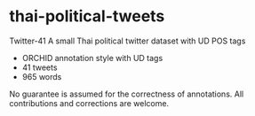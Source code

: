 # thai-political-tweets
Twitter-41
A small Thai political twitter dataset with UD POS tags

* ORCHID annotation style with UD tags
* 41 tweets
* 965 words

No guarantee is assumed for the correctness of annotations.  All contributions and corrections are welcome.
